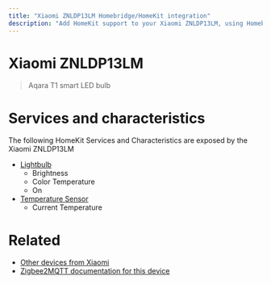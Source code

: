 ```yaml
---
title: "Xiaomi ZNLDP13LM Homebridge/HomeKit integration"
description: "Add HomeKit support to your Xiaomi ZNLDP13LM, using Homebridge, Zigbee2MQTT and homebridge-z2m."
---
```

<!---
This file has been GENERATED using src/docgen/docgen.ts
DO NOT EDIT THIS FILE MANUALLY!
-->
# Xiaomi ZNLDP13LM
> Aqara T1 smart LED bulb


# Services and characteristics
The following HomeKit Services and Characteristics are exposed by
the Xiaomi ZNLDP13LM

* [Lightbulb](../../light.md)
  * Brightness
  * Color Temperature
  * On
* [Temperature Sensor](../../sensors.md)
  * Current Temperature


# Related
* [Other devices from Xiaomi](../index.md#xiaomi)
* [Zigbee2MQTT documentation for this device](https://www.zigbee2mqtt.io/devices/ZNLDP13LM.html)